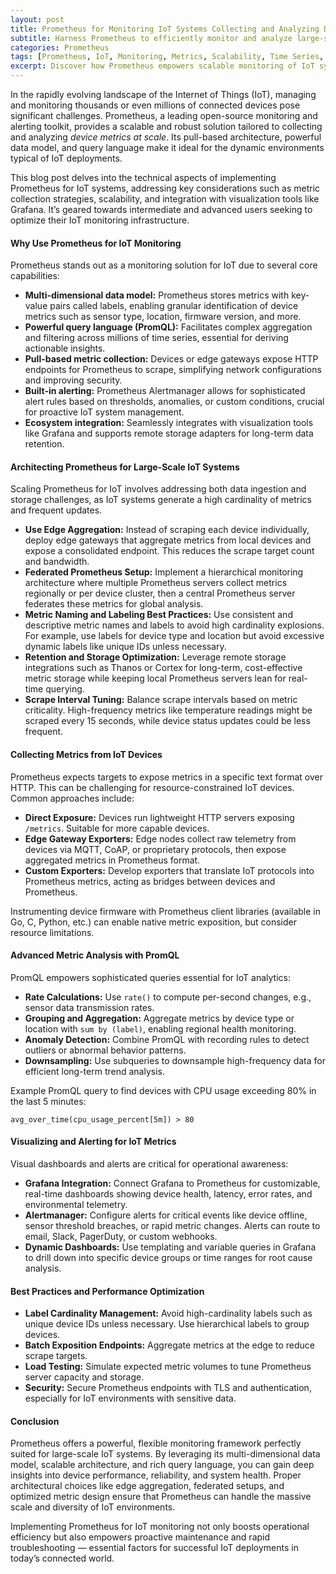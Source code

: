 ```yaml
---
layout: post
title: Prometheus for Monitoring IoT Systems Collecting and Analyzing Device Metrics at Scale
subtitle: Harness Prometheus to efficiently monitor and analyze large-scale IoT device metrics for enhanced system reliability and performance
categories: Prometheus
tags: [Prometheus, IoT, Monitoring, Metrics, Scalability, Time Series, Alerting, Grafana]
excerpt: Discover how Prometheus empowers scalable monitoring of IoT systems by collecting, storing, and analyzing vast amounts of device metrics for real-time insights and proactive management.
---
```

In the rapidly evolving landscape of the Internet of Things (IoT), managing and monitoring thousands or even millions of connected devices pose significant challenges. Prometheus, a leading open-source monitoring and alerting toolkit, provides a scalable and robust solution tailored to collecting and analyzing *device metrics at scale*. Its pull-based architecture, powerful data model, and query language make it ideal for the dynamic environments typical of IoT deployments.

This blog post delves into the technical aspects of implementing Prometheus for IoT systems, addressing key considerations such as metric collection strategies, scalability, and integration with visualization tools like Grafana. It’s geared towards intermediate and advanced users seeking to optimize their IoT monitoring infrastructure.

#### Why Use Prometheus for IoT Monitoring

Prometheus stands out as a monitoring solution for IoT due to several core capabilities:

- **Multi-dimensional data model:** Prometheus stores metrics with key-value pairs called labels, enabling granular identification of device metrics such as sensor type, location, firmware version, and more.
- **Powerful query language (PromQL):** Facilitates complex aggregation and filtering across millions of time series, essential for deriving actionable insights.
- **Pull-based metric collection:** Devices or edge gateways expose HTTP endpoints for Prometheus to scrape, simplifying network configurations and improving security.
- **Built-in alerting:** Prometheus Alertmanager allows for sophisticated alert rules based on thresholds, anomalies, or custom conditions, crucial for proactive IoT system management.
- **Ecosystem integration:** Seamlessly integrates with visualization tools like Grafana and supports remote storage adapters for long-term data retention.

#### Architecting Prometheus for Large-Scale IoT Systems

Scaling Prometheus for IoT involves addressing both data ingestion and storage challenges, as IoT systems generate a high cardinality of metrics and frequent updates.

- **Use Edge Aggregation:** Instead of scraping each device individually, deploy edge gateways that aggregate metrics from local devices and expose a consolidated endpoint. This reduces the scrape target count and bandwidth.
- **Federated Prometheus Setup:** Implement a hierarchical monitoring architecture where multiple Prometheus servers collect metrics regionally or per device cluster, then a central Prometheus server federates these metrics for global analysis.
- **Metric Naming and Labeling Best Practices:** Use consistent and descriptive metric names and labels to avoid high cardinality explosions. For example, use labels for device type and location but avoid excessive dynamic labels like unique IDs unless necessary.
- **Retention and Storage Optimization:** Leverage remote storage integrations such as Thanos or Cortex for long-term, cost-effective metric storage while keeping local Prometheus servers lean for real-time querying.
- **Scrape Interval Tuning:** Balance scrape intervals based on metric criticality. High-frequency metrics like temperature readings might be scraped every 15 seconds, while device status updates could be less frequent.

#### Collecting Metrics from IoT Devices

Prometheus expects targets to expose metrics in a specific text format over HTTP. This can be challenging for resource-constrained IoT devices. Common approaches include:

- **Direct Exposure:** Devices run lightweight HTTP servers exposing `/metrics`. Suitable for more capable devices.
- **Edge Gateway Exporters:** Edge nodes collect raw telemetry from devices via MQTT, CoAP, or proprietary protocols, then expose aggregated metrics in Prometheus format.
- **Custom Exporters:** Develop exporters that translate IoT protocols into Prometheus metrics, acting as bridges between devices and Prometheus.

Instrumenting device firmware with Prometheus client libraries (available in Go, C, Python, etc.) can enable native metric exposition, but consider resource limitations.

#### Advanced Metric Analysis with PromQL

PromQL empowers sophisticated queries essential for IoT analytics:

- **Rate Calculations:** Use `rate()` to compute per-second changes, e.g., sensor data transmission rates.
- **Grouping and Aggregation:** Aggregate metrics by device type or location with `sum by (label)`, enabling regional health monitoring.
- **Anomaly Detection:** Combine PromQL with recording rules to detect outliers or abnormal behavior patterns.
- **Downsampling:** Use subqueries to downsample high-frequency data for efficient long-term trend analysis.

Example PromQL query to find devices with CPU usage exceeding 80% in the last 5 minutes:

```
avg_over_time(cpu_usage_percent[5m]) > 80
```

#### Visualizing and Alerting for IoT Metrics

Visual dashboards and alerts are critical for operational awareness:

- **Grafana Integration:** Connect Grafana to Prometheus for customizable, real-time dashboards showing device health, latency, error rates, and environmental telemetry.
- **Alertmanager:** Configure alerts for critical events like device offline, sensor threshold breaches, or rapid metric changes. Alerts can route to email, Slack, PagerDuty, or custom webhooks.
- **Dynamic Dashboards:** Use templating and variable queries in Grafana to drill down into specific device groups or time ranges for root cause analysis.

#### Best Practices and Performance Optimization

- **Label Cardinality Management:** Avoid high-cardinality labels such as unique device IDs unless necessary. Use hierarchical labels to group devices.
- **Batch Exposition Endpoints:** Aggregate metrics at the edge to reduce scrape targets.
- **Load Testing:** Simulate expected metric volumes to tune Prometheus server capacity and storage.
- **Security:** Secure Prometheus endpoints with TLS and authentication, especially for IoT environments with sensitive data.

#### Conclusion

Prometheus offers a powerful, flexible monitoring framework perfectly suited for large-scale IoT systems. By leveraging its multi-dimensional data model, scalable architecture, and rich query language, you can gain deep insights into device performance, reliability, and system health. Proper architectural choices like edge aggregation, federated setups, and optimized metric design ensure that Prometheus can handle the massive scale and diversity of IoT environments.

Implementing Prometheus for IoT monitoring not only boosts operational efficiency but also empowers proactive maintenance and rapid troubleshooting — essential factors for successful IoT deployments in today’s connected world.
